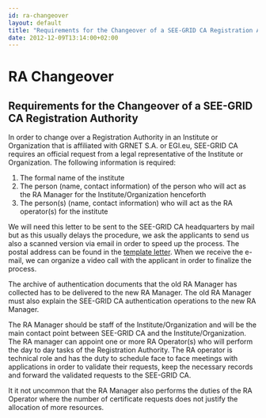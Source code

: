 ```yaml
---
id: ra-changeover
layout: default
title: "Requirements for the Changeover of a SEE-GRID CA Registration Authority"
date: 2012-12-09T13:14:00+02:00
---
```


RA Changeover
=============

## Requirements for the Changeover of a SEE-GRID CA Registration Authority

In order to change over a Registration Authority in an Institute or Organization that is affiliated with GRNET S.A. or EGI.eu, SEE-GRID CA requires an official request from a legal representative of the Institute or Organization. The following information is required:

1. The formal name of the institute
1. The person (name, contact information) of the person who will act as the RA Manager for the Institute/Organization henceforth
1. The person(s) (name, contact information) who will act as the RA operator(s) for the institute

We will need this letter to be sent to the SEE-GRID CA headquarters by mail but as this usually delays the procedure, we ask the applicants to send us also a scanned version via email in order to speed up the process. The postal address can be found in the [template letter](https://snf-16528.ok-kno.grnetcloud.net/assets/SEE-GRID-CA-RA-Changeover.docx). When we receive the e-mail, we can organize a video call with the applicant in order to finalize the process.

The archive of authentication documents that the old RA Manager has collected has to be delivered to the new RA Manager. The old RA Manager must also explain the SEE-GRID CA authentication operations to the new RA Manager. 

The RA Manager should be staff of the Institute/Organization and will be the main contact point between SEE-GRID CA and the Institute/Organization. The RA manager can appoint one or more RA Operator(s) who will perform the day to day tasks of the Registration Authority. The RA operator is technical role and has the duty to schedule face to face meetings with applications in order to validate their requests, keep the necessary records and forward the validated requests to the SEE-GRID CA.

It it not uncommon that the RA Manager also performs the duties of the RA Operator where the number of certificate requests does not justify the allocation of more resources.
